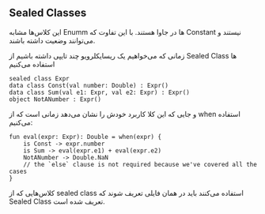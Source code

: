 Sealed Classes
---

این کلاس‌ها مشابه Enumm ها در جاوا هستند.
با این تفاوت که Constant
نیستند و می‌توانند وضعیت داشته باشند.


زمانی که می‌خواهیم یک ریسایکلرویو چند تایپی داشته باشیم از Sealed Class ها استفاده می‌کنیم


```koltin
sealed class Expr
data class Const(val number: Double) : Expr()
data class Sum(val e1: Expr, val e2: Expr) : Expr()
object NotANumber : Expr()
```


و جایی که این کلا کاربرد خودش را نشان می‌دهد زمانی است که از when  استفاده می‌کنیم:


```koltin
fun eval(expr: Expr): Double = when(expr) {
    is Const -> expr.number
    is Sum -> eval(expr.e1) + eval(expr.e2)
    NotANumber -> Double.NaN
    // the `else` clause is not required because we've covered all the cases
}
```



کلاس‌هایی که از sealed class  استفاده می‌کنند باید در همان فایلی تعریف شوند که Sealed Class  تعریف شده است.
